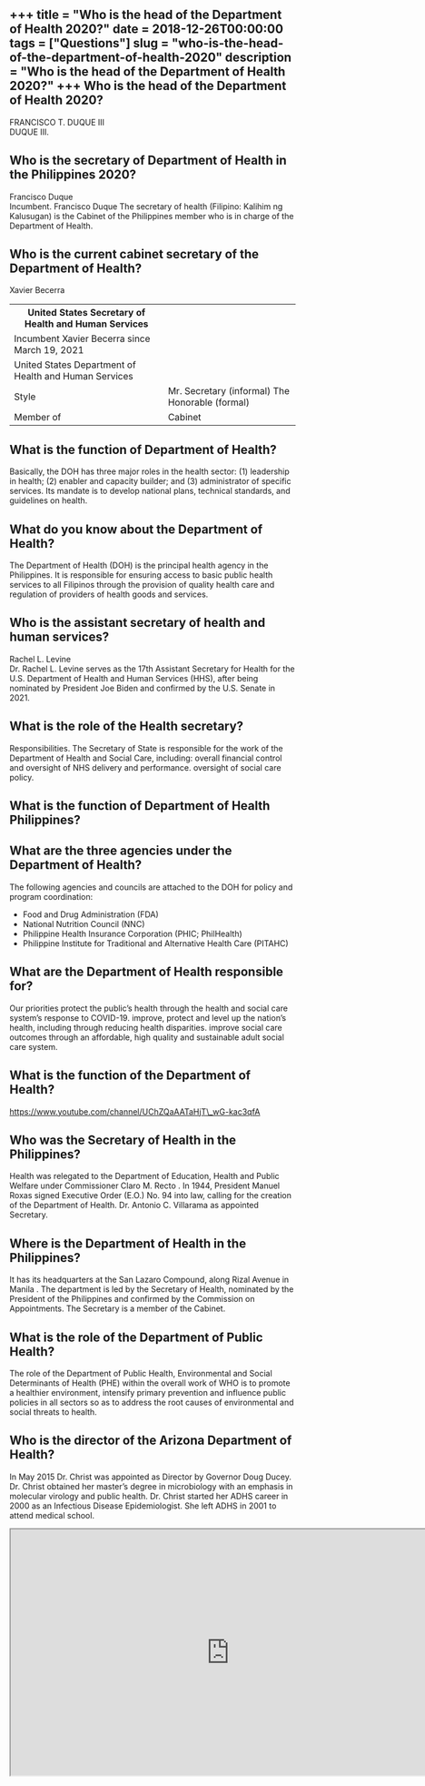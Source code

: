 +++
title = "Who is the head of the Department of Health 2020?"
date = 2018-12-26T00:00:00
tags = ["Questions"]
slug = "who-is-the-head-of-the-department-of-health-2020"
description = "Who is the head of the Department of Health 2020?"
+++
Who is the head of the Department of Health 2020?
-------------------------------------------------

FRANCISCO T. DUQUE III  
DUQUE III.

Who is the secretary of Department of Health in the Philippines 2020?
---------------------------------------------------------------------

Francisco Duque  
Incumbent. Francisco Duque The secretary of health (Filipino: Kalihim ng Kalusugan) is the Cabinet of the Philippines member who is in charge of the Department of Health.

Who is the current cabinet secretary of the Department of Health?
-----------------------------------------------------------------

Xavier Becerra

<table><tr><th>United States Secretary of Health and Human Services</th></tr><tr><td>Incumbent Xavier Becerra since March 19, 2021</td></tr><tr><td>United States Department of Health and Human Services</td></tr><tr><td>Style</td><td>Mr. Secretary (informal) The Honorable (formal)</td></tr><tr><td>Member of</td><td>Cabinet</td></tr></table>

What is the function of Department of Health?
---------------------------------------------

Basically, the DOH has three major roles in the health sector: (1) leadership in health; (2) enabler and capacity builder; and (3) administrator of specific services. Its mandate is to develop national plans, technical standards, and guidelines on health.

What do you know about the Department of Health?
------------------------------------------------

The Department of Health (DOH) is the principal health agency in the Philippines. It is responsible for ensuring access to basic public health services to all Filipinos through the provision of quality health care and regulation of providers of health goods and services.

Who is the assistant secretary of health and human services?
------------------------------------------------------------

Rachel L. Levine  
Dr. Rachel L. Levine serves as the 17th Assistant Secretary for Health for the U.S. Department of Health and Human Services (HHS), after being nominated by President Joe Biden and confirmed by the U.S. Senate in 2021.

What is the role of the Health secretary?
-----------------------------------------

Responsibilities. The Secretary of State is responsible for the work of the Department of Health and Social Care, including: overall financial control and oversight of NHS delivery and performance. oversight of social care policy.

What is the function of Department of Health Philippines?
---------------------------------------------------------

What are the three agencies under the Department of Health?
-----------------------------------------------------------

The following agencies and councils are attached to the DOH for policy and program coordination:

- Food and Drug Administration (FDA)
- National Nutrition Council (NNC)
- Philippine Health Insurance Corporation (PHIC; PhilHealth)
- Philippine Institute for Traditional and Alternative Health Care (PITAHC)

What are the Department of Health responsible for?
--------------------------------------------------

Our priorities protect the public’s health through the health and social care system’s response to COVID-19. improve, protect and level up the nation’s health, including through reducing health disparities. improve social care outcomes through an affordable, high quality and sustainable adult social care system.

What is the function of the Department of Health?
-------------------------------------------------

https://www.youtube.com/channel/UChZQaAATaHjT\_wG-kac3qfA

Who was the Secretary of Health in the Philippines?
---------------------------------------------------

Health was relegated to the Department of Education, Health and Public Welfare under Commissioner Claro M. Recto . In 1944, President Manuel Roxas signed Executive Order (E.O.) No. 94 into law, calling for the creation of the Department of Health. Dr. Antonio C. Villarama as appointed Secretary.

Where is the Department of Health in the Philippines?
-----------------------------------------------------

It has its headquarters at the San Lazaro Compound, along Rizal Avenue in Manila . The department is led by the Secretary of Health, nominated by the President of the Philippines and confirmed by the Commission on Appointments. The Secretary is a member of the Cabinet.

What is the role of the Department of Public Health?
----------------------------------------------------

The role of the Department of Public Health, Environmental and Social Determinants of Health (PHE) within the overall work of WHO is to promote a healthier environment, intensify primary prevention and influence public policies in all sectors so as to address the root causes of environmental and social threats to health.

Who is the director of the Arizona Department of Health?
--------------------------------------------------------

In May 2015 Dr. Christ was appointed as Director by Governor Doug Ducey. Dr. Christ obtained her master’s degree in microbiology with an emphasis in molecular virology and public health. Dr. Christ started her ADHS career in 2000 as an Infectious Disease Epidemiologist. She left ADHS in 2001 to attend medical school.

<iframe allow="accelerometer; autoplay; clipboard-write; encrypted-media; gyroscope; picture-in-picture" allowfullscreen="" class="__youtube_prefs__  epyt-is-override  no-lazyload" data-no-lazy="1" data-origheight="433" data-origwidth="770" data-skipgform_ajax_framebjll="" height="433" id="_ytid_77558" loading="lazy" src="https://www.youtube.com/embed/4Z0DcKSoPTc?enablejsapi=1&autoplay=0&cc_load_policy=0&cc_lang_pref=&iv_load_policy=1&loop=0&modestbranding=0&rel=1&fs=1&playsinline=0&autohide=2&theme=dark&color=red&controls=1&" title="YouTube player" width="770"></iframe>